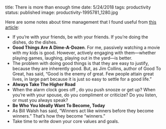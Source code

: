 title: There is more than enough time
date: 5/24/2018
tags: productivity
status: published
image: productivity-1995781_1280.jpg

Here are some notes about time management that I found useful from [this article](https://www.inc.com/benjamin-p-hardy/theres-more-than-enough-time-when-you-use-the-time.html): 

* If you’re with your friends, be with your friends. If you’re doing the dishes, do the dishes.
* **Good Things Are A Dime-A-Dozen**.  For me, passively watching a movie with my kids is good. However, actively engaging with them—whether playing games, laughing, playing out in the yard—is better.
* The problem with doing good things is that they are easy to justify, because they are inherently good. But, as Jim Collins, author of Good To Great, has said, “Good is the enemy of great. Few people attain great lives, in large part because it is just so easy to settle for a good life.”
* **Always Take The Higher Road**
* When the alarm clock goes off , do you push snooze or get up? When you’re with your spouse, do you compliment or criticize? Do you listen, or must you always speak?
* **Be Who You Ideally Want To Become, Today**
* As Bill Walsh has said, “Winners act like winners before they become winners.” That’s how they become “winners.”
* Take time to write down your core values and goals.
